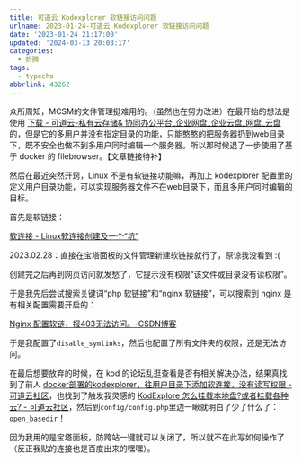 ```yaml
---
title: 可道云 Kodexplorer 软链接访问问题
urlname: 2023-01-24-可道云 Kodexplorer 软链接访问问题
date: '2023-01-24 21:17:00'
updated: '2024-03-13 20:03:17'
categories:
  - 折腾
tags:
  - typecho
abbrlink: 43262
---
```

众所周知，MCSM的文件管理挺难用的。（虽然也在努力改进）在最开始的想法是使用 [下载 - 可道云-私有云存储& 协同办公平台_企业网盘_企业云盘_网盘_云盘](https://kodcloud.com/download/) 的，但是它的多用户并没有指定目录的功能，只能憨憨的把服务器扔到web目录下，既不安全也做不到多用户同时编辑一个服务器。所以那时候退了一步使用了基于 docker 的 filebrowser。【文章链接待补】

然后在最近突然开窍，Linux 不是有软链接功能嘛，再加上 kodexplorer 配置里的定义用户目录功能，可以实现服务器文件不在web目录下，而且多用户同时编辑的目标。



首先是软链接：

[软连接 - Linux软连接创建及一个“坑”](https://www.jianshu.com/p/9f0c8e113d95)

2023.02.28：直接在宝塔面板的文件管理新建软链接就行了，原谅我没看到 :(



创建完之后再到网页访问就发愁了，它提示没有权限“该文件或目录没有读权限”。

于是我先后尝试搜索关键词“php 软链接”和“nginx 软链接”，可以搜索到 nginx 是有相关配置需要开启的：

[Nginx 配置软链，报403无法访问。-CSDN博客](https://blog.csdn.net/chuozhun5567/article/details/100824630)

于是我配置了`disable_symlinks`，然后也配置了所有文件夹的权限，还是无法访问。

在最后想要放弃的时候，在 kod 的论坛乱逛查看是否有相关解决办法，结果真找到了前人 [docker部署的kodexplorer，往用户目录下添加软连接，没有读写权限 - 可道云社区](https://bbs.kodcloud.com/d/602-docker-kodexplorer)，也找到了触发我灵感的 [KodExplore 怎么挂载本地盘?或者挂载各种云? - 可道云社区](https://bbs.kodcloud.com/d/2027-kodexplore)，然后到`config/config.php`里边一瞅就明白了少了什么了：`open_basedir`！

因为我用的是宝塔面板，防跨站一键就可以关闭了，所以就不在此写如何操作了（反正我贴的连接也是百度出来的嘿嘿）。
